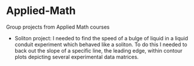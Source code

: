 # Applied-Math
Group projects from Applied Math courses

- Soliton project: I needed to find the speed of a bulge of liquid in a liquid conduit experiment which behaved like a soliton. To do this I needed to back out the slope of a specific line, the leading edge, within contour plots depicting several experimental data matrices. 

